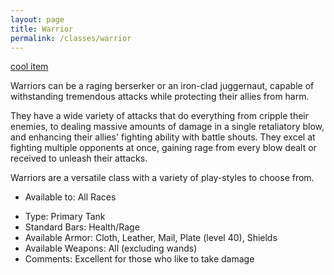 ```yaml
---
layout: page
title: Warrior
permalink: /classes/warrior
---
```

[cool item](https://www.wowhead.com/item=31015)

Warriors can be a raging berserker or an iron-clad juggernaut, capable of withstanding tremendous attacks while protecting their allies from harm. 

They have a wide variety of attacks that do everything from cripple their enemies, to dealing massive amounts of damage in a single retaliatory blow, and enhancing their allies' fighting ability with battle shouts. They excel at fighting multiple opponents at once, gaining rage from every blow dealt or received to unleash their attacks. 

Warriors are a versatile class with a variety of play-styles to choose from.
		
+ Available to: All Races
- Type: Primary Tank
- Standard Bars: Health/Rage
- Available Armor: Cloth, Leather, Mail, Plate (level 40), Shields
- Available Weapons:  All (excluding wands) 
- Comments: Excellent for those who like to take damage

